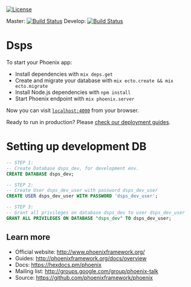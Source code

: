 [![License](https://img.shields.io/badge/License-Apache%202.0-blue.svg)](https://opensource.org/licenses/Apache-2.0)

Master: [![Build Status](https://travis-ci.org/norbertskakste/DSPS.svg?branch=master)](https://travis-ci.org/norbertskakste/DSPS)
Develop: [![Build Status](https://travis-ci.org/norbertskakste/DSPS.svg?branch=develop)](https://travis-ci.org/norbertskakste/DSPS)

# Dsps

To start your Phoenix app:

  * Install dependencies with `mix deps.get`
  * Create and migrate your database with `mix ecto.create && mix ecto.migrate`
  * Install Node.js dependencies with `npm install`
  * Start Phoenix endpoint with `mix phoenix.server`

Now you can visit [`localhost:4000`](http://localhost:4000) from your browser.

Ready to run in production? Please [check our deployment guides](http://www.phoenixframework.org/docs/deployment).

# Setting up development DB

```sql
-- STEP 1:
-- Create Database dsps_dev, for development env.
CREATE DATABASE dsps_dev;

-- STEP 2:
-- Create User dsps_dev_user with password dsps_dev_user
CREATE USER dsps_dev_user WITH PASSWORD 'dsps_dev_user';

-- STEP 3:
-- Grant all privileges on database dsps_dev to user dsps_dev_user
GRANT ALL PRIVILEGES ON DATABASE "dsps_dev" TO dsps_dev_user;
```

## Learn more

  * Official website: http://www.phoenixframework.org/
  * Guides: http://phoenixframework.org/docs/overview
  * Docs: https://hexdocs.pm/phoenix
  * Mailing list: http://groups.google.com/group/phoenix-talk
  * Source: https://github.com/phoenixframework/phoenix
